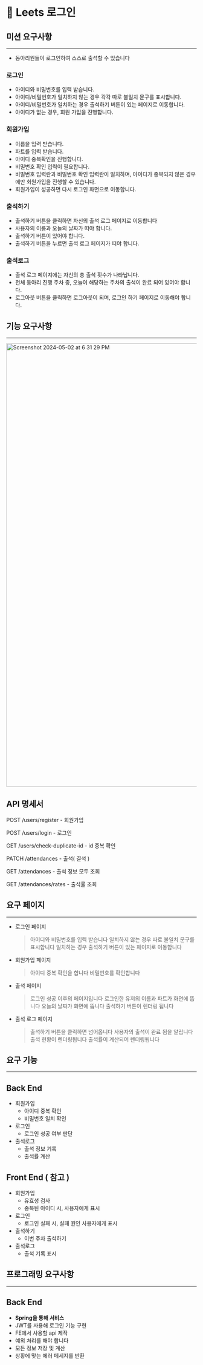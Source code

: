 # 🥸 Leets 로그인

## 미션 요구사항

---

- 동아리원들이 로그인하여 스스로 출석할 수 있습니다

### 로그인

- 아이디와 비밀번호를 입력 받습니다.
- 아이디/비밀번호가 일치하지 않는 경우 각각 따로 불일치 문구를 표시합니다.
- 아이디/비밀번호가 일치하는 경우 출석하기 버튼이 있는 페이지로 이동합니다.
- 아이디가 없는 경우, 회원 가입을 진행합니다.

### 회원가입

- 이름을 입력 받습니다.
- 파트를 입력 받습니다.
- 아이디 중복확인을 진행합니다.
- 비밀번호 확인 입력이 필요합니다.
- 비밀번호 입력란과 비밀번호 확인 입력란이 일치하며, 아이디가 중복되지 않은 경우에만 회원가입을 진행할 수 있습니다.
- 회원가입이 성공하면 다시 로그인 화면으로 이동합니다.

### 출석하기

- 출석하기 버튼을 클릭하면 자신의 출석 로그 페이지로 이동합니다
- 사용자의 이름과 오늘의 날짜가 떠야 합니다.
- 출석하기 버튼이 있어야 합니다.
- 출석하기 버튼을 누르면 출석 로그 페이지가 떠야 합니다.

### 출석로그

- 출석 로그 페이지에는 자신의 총 출석 횟수가 나타납니다.
- 전체 동아리 진행 주차 중, 오늘이 해당하는 주차의 출석이 완료 되어 있어야 합니다.
- 로그아웃 버튼을 클릭하면 로그아웃이 되며, 로그인 하기 페이지로 이동해야 합니다.

## 기능 요구사항

---
<img width="1172" alt="Screenshot 2024-05-02 at 6 31 29 PM" src="https://github.com/Leets-Official/leets-login-spring/assets/136783693/ed4ad02b-4b69-4ef8-b7ca-22c78931bc2e">

## API 명세서

POST /users/register - 회원가입

POST /users/login - 로그인

GET /users/check-duplicate-id - id 중복 확인

PATCH /attendances - 출석( 결석 )

GET /attendances - 출석 정보 모두 조회

GET /attendances/rates - 출석률 조회

## 요구 페이지

---

- 로그인 페이지

  > 아이디와 비밀번호를 입력 받습니다
  일치하지 않는 경우 따로 불일치 문구를 표시합니다
  일치하는 경우 출석하기 버튼이 있는 페이지로 이동합니다

- 회원가입 페이지

  > 아이디 중복 확인을 합니다
  비밀번호를 확인합니다

- 출석 페이지

  > 로그인 성공 이후의 페이지입니다
  로그인한 유저의 이름과 파트가 화면에 뜹니다
  오늘의 날짜가 화면에 뜹니다
  출석하기 버튼이 렌더링 됩니다

- 출석 로그 페이지

  > 출석하기 버튼을 클릭하면 넘어옵니다
  사용자의 출석이 완료 됨을 알립니다
  출석 현황이 렌더링됩니다
  출석률이 계산되어 렌더링됩니다

## 요구 기능

---

## Back End

- 회원가입
    - 아이디 중복 확인
    - 비밀번호 일치 확인
- 로그인
    - 로그인 성공 여부 판단
- 출석로그
    - 출석 정보 기록
    - 출석률 계산

## Front End ( 참고 )

- 회원가입
    - 유효성 검사
    - 중복된 아이디 시, 사용자에게 표시
- 로그인
    - 로그인 실패 시, 실패 원인 사용자에게 표시
- 출석하기
    - 이번 주차 출석하기
- 출석로그
    - 출석 기록 표시

## 프로그래밍 요구사항

---
## Back End
- **Spring을 통해 서비스**
- JWT를 사용해 로그인 기능 구현
- FE에서 사용할 api 제작
- 예외 처리를 해야 합니다
- 모든 정보 저장 및 계산
- 상황에 맞는 에러 메세지를 반환
